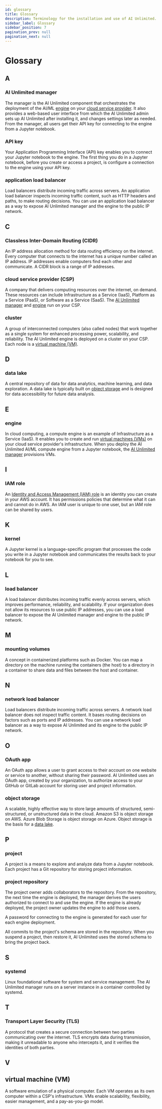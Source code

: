 ```yaml
---
id: glossary
title: Glossary
description: Terminology for the installation and use of AI Unlimited.
sidebar_label: Glossary
sidebar_position: 7
pagination_prev: null
pagination_next: null
---
```


# Glossary


## A

<a id="glo-manager"></a>
### AI Unlimited manager

The manager is the AI Unlimited component that orchestrates the deployment of the AI/ML [engine](#glo-engine) on your [cloud service provider](#glo-csp). It also provides a web-based user interface from which the AI Unlimited admin sets up AI Unlimited after installing it, and changes settings later as needed. From the manager, all users get their API key for connecting to the engine from a Jupyter notebook.

<a id="glo-api-key"></a>
### API key

Your Application Programming Interface (API) key enables you to connect your Jupyter notebook to the engine. The first thing you do in a Jupyter notebook, before you create or access a project, is configure a connection to the engine using your API key.

<a id="glo-alb"></a>
### application load balancer

Load balancers distribute incoming traffic across servers. An application load balancer inspects incoming traffic content, such as HTTP headers and paths, to make routing decisions. You can use an application load balancer as a way to expose AI Unlimited manager and the engine to the public IP network.


## C

<a id="glo-cidr"></a>
### Classless Inter-Domain Routing (CIDR)

An IP address allocation method for data routing efficiency on the internet. Every computer that connects to the internet has a unique number called an IP address. IP addresses enable computers find each other and communicate. A CIDR block is a range of IP addresses.

<a id="glo-csp"></a>
### cloud service provider (CSP) 

A company that delivers computing resources over the internet, on demand. These resources can include Infrastructure as a Service (IaaS), Platform as a Service (PaaS), or Software as a Service (SaaS). The [AI Unlimited manager](#glo-manager) and [engine](#glo-engine) run on your CSP.

<a id="glo-cluster"></a>
### cluster

A group of interconnected computers (also called nodes) that work together as a single system for enhanced processing power, scalability, and reliability. The AI Unlimited engine is deployed on a cluster on your CSP. Each node is a [virtual machine (VM)](#glo-vm).


## D

<a id="glo-data-lake"></a>
### data lake

A central repository of data for data analytics, machine learning, and data exploration. A data lake is typically built on [object storage](#glo-object-storage) and is designed for data accessibility for future data analysis.  


## E

<a id="glo-engine"></a>
### engine

In cloud computing, a compute engine is an example of Infrastructure as a Service (IaaS). It enables you to create and run [virtual machines (VMs)](#glo-vm) on your cloud service provider's infrastructure. When you deploy the AI Unlimited AI/ML compute engine from a Jupyter notebook, the [AI Unlimited manager](#glo-manager) provisions VMs.


## I

<a id="glo-iam-role"></a>
### IAM role

An [Identity and Access Management (IAM) role](https://docs.aws.amazon.com/IAM/latest/UserGuide/id_roles.html) is an identity you can create in your AWS account. It has permissions policies that determine what it can and cannot do in AWS. An IAM user is unique to one user, but an IAM role can be shared by users.

 
## K

<a id="glo-kernel"></a>
### kernel

A Jupyter kernel is a language-specific program that processes the code you write in a Jupyter notebook and communicates the results back to your notebook for you to see. 


## L

<a id="glo-load-balancer"></a>
### load balancer 

A load balancer distributes incoming traffic evenly across servers, which improves performance, reliability, and scalability. If your organization does not allow its resources to use public IP addresses, you can use a load balancer to expose the AI Unlimited manager and engine to the public IP network. 


## M

<a id="glo-mounting-volumes"></a>
### mounting volumes 

A concept in containerized platforms such as Docker. You can map a directory on the machine running the containers (the host) to a directory in a container to share data and files between the host and container.


## N

<a id="glo-nlb"></a>
### network load balancer

Load balancers distribute incoming traffic across servers. A network load balancer does not inspect traffic content. It bases routing decisions on factors such as ports and IP addresses. You can use a network load balancer as a way to expose AI Unlimited and its engine to the public IP network.


## O

<a id="glo-oauth-app"></a>
### OAuth app

An OAuth app allows a user to grant access to their account on one website or service to another, without sharing their password. AI Unlimited uses an OAuth app, created by your organization, to authorize access to your GitHub or GitLab account for storing user and project information.

<a id="glo-object-storage"></a>
### object storage
A scalable, highly effective way to store large amounts of structured, semi-structured, or unstructured data in the cloud. Amazon S3 is object storage on AWS. Azure Blob Storage is object storage on Azure. Object storage is the basis for a [data lake](#glo-data-lake).


## P

<a id="glo-project"></a>
### project

A project is a means to explore and analyze data from a Jupyter notebook. Each project has a Git repository for storing project information. 

<a id="glo-project-repo"></a>
### project repository

The project owner adds collaborators to the repository. From the repository, the next time the engine is deployed, the manager derives the users authorized to connect to and use the engine. If the engine is already deployed, the project owner updates the engine to add those users. 

A password for connecting to the engine is generated for each user for each engine deployment.

All commits to the project's schema are stored in the repository. When you suspend a project, then restore it, AI Unlimited uses the stored schema to bring the project back.


## S

<a id="glo-systemd"></a>
### systemd

Linux foundational software for system and service management. The AI Unlimited manager runs on a server instance in a container controlled by systemd.


## T

<a id="glo-tls"></a>
### Transport Layer Security (TLS) 

A protocol that creates a secure connection between two parties communicating over the internet. TLS encrypts data during transmission, making it unreadable to anyone who intercepts it, and it verifies the identities of both parties. 


## V

<a id="glo-vm"></a>
## virtual machine (VM)
A software emulation of a physical computer. Each VM operates as its own computer within a CSP's infrastructure. VMs enable scalability, flexibility, easier management, and a pay-as-you-go model.